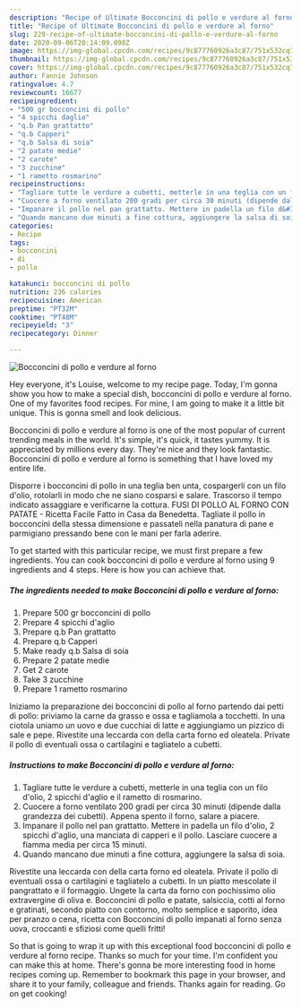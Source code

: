 ```yaml
---
description: "Recipe of Ultimate Bocconcini di pollo e verdure al forno"
title: "Recipe of Ultimate Bocconcini di pollo e verdure al forno"
slug: 229-recipe-of-ultimate-bocconcini-di-pollo-e-verdure-al-forno
date: 2020-09-06T20:14:09.098Z
image: https://img-global.cpcdn.com/recipes/9c877760926a3c87/751x532cq70/bocconcini-di-pollo-e-verdure-al-forno-recipe-main-photo.jpg
thumbnail: https://img-global.cpcdn.com/recipes/9c877760926a3c87/751x532cq70/bocconcini-di-pollo-e-verdure-al-forno-recipe-main-photo.jpg
cover: https://img-global.cpcdn.com/recipes/9c877760926a3c87/751x532cq70/bocconcini-di-pollo-e-verdure-al-forno-recipe-main-photo.jpg
author: Fannie Johnson
ratingvalue: 4.7
reviewcount: 16677
recipeingredient:
- "500 gr bocconcini di pollo"
- "4 spicchi daglio"
- "q.b Pan grattatto"
- "q.b Capperi"
- "q.b Salsa di soia"
- "2 patate medie"
- "2 carote"
- "3 zucchine"
- "1 rametto rosmarino"
recipeinstructions:
- "Tagliare tutte le verdure a cubetti, metterle in una teglia con un filo d&#39;olio, 2 spicchi d&#39;aglio e il rametto di rosmarino."
- "Cuocere a forno ventilato 200 gradi per circa 30 minuti (dipende dalla grandezza dei cubetti). Appena spento il forno, salare a piacere."
- "Impanare il pollo nel pan grattatto. Mettere in padella un filo d&#39;olio, 2 spicchi d&#39;aglio, una manciata di capperi e il pollo. Lasciare cuocere a fiamma media per circa 15 minuti."
- "Quando mancano due minuti a fine cottura, aggiungere la salsa di soia."
categories:
- Recipe
tags:
- bocconcini
- di
- pollo

katakunci: bocconcini di pollo 
nutrition: 236 calories
recipecuisine: American
preptime: "PT32M"
cooktime: "PT48M"
recipeyield: "3"
recipecategory: Dinner

---
```



![Bocconcini di pollo e verdure al forno](https://img-global.cpcdn.com/recipes/9c877760926a3c87/751x532cq70/bocconcini-di-pollo-e-verdure-al-forno-recipe-main-photo.jpg)

Hey everyone, it's Louise, welcome to my recipe page. Today, I'm gonna show you how to make a special dish, bocconcini di pollo e verdure al forno. One of my favorites food recipes. For mine, I am going to make it a little bit unique. This is gonna smell and look delicious.

Bocconcini di pollo e verdure al forno is one of the most popular of current trending meals in the world. It's simple, it's quick, it tastes yummy. It is appreciated by millions every day. They're nice and they look fantastic. Bocconcini di pollo e verdure al forno is something that I have loved my entire life.

Disporre i bocconcini di pollo in una teglia ben unta, cospargerli con un filo d&#39;olio, rotolarli in modo che ne siano cosparsi e salare. Trascorso il tempo indicato assaggiare e verificarne la cottura. FUSI DI POLLO AL FORNO CON PATATE - Ricetta Facile Fatto in Casa da Benedetta. Tagliate il pollo in bocconcini della stessa dimensione e passateli nella panatura di pane e parmigiano pressando bene con le mani per farla aderire.


To get started with this particular recipe, we must first prepare a few ingredients. You can cook bocconcini di pollo e verdure al forno using 9 ingredients and 4 steps. Here is how you can achieve that.

<!--inarticleads1-->

##### The ingredients needed to make Bocconcini di pollo e verdure al forno:

1. Prepare 500 gr bocconcini di pollo
1. Prepare 4 spicchi d&#39;aglio
1. Prepare q.b Pan grattatto
1. Prepare q.b Capperi
1. Make ready q.b Salsa di soia
1. Prepare 2 patate medie
1. Get 2 carote
1. Take 3 zucchine
1. Prepare 1 rametto rosmarino


Iniziamo la preparazione dei bocconcini di pollo al forno partendo dai petti di pollo: priviamo la carne da grasso e ossa e tagliamola a tocchetti. In una ciotola uniamo un uovo e due cucchiai di latte e aggiungiamo un pizzico di sale e pepe. Rivestite una leccarda con della carta forno ed oleatela. Private il pollo di eventuali ossa o cartilagini e tagliatelo a cubetti. 

<!--inarticleads2-->

##### Instructions to make Bocconcini di pollo e verdure al forno:

1. Tagliare tutte le verdure a cubetti, metterle in una teglia con un filo d&#39;olio, 2 spicchi d&#39;aglio e il rametto di rosmarino.
1. Cuocere a forno ventilato 200 gradi per circa 30 minuti (dipende dalla grandezza dei cubetti). Appena spento il forno, salare a piacere.
1. Impanare il pollo nel pan grattatto. Mettere in padella un filo d&#39;olio, 2 spicchi d&#39;aglio, una manciata di capperi e il pollo. Lasciare cuocere a fiamma media per circa 15 minuti.
1. Quando mancano due minuti a fine cottura, aggiungere la salsa di soia.


Rivestite una leccarda con della carta forno ed oleatela. Private il pollo di eventuali ossa o cartilagini e tagliatelo a cubetti. In un piatto mescolate il pangrattato e il formaggio. Ungete la carta da forno con pochissimo olio extravergine di oliva e. Bocconcini di pollo e patate, salsiccia, cotti al forno e gratinati, secondo piatto con contorno, molto semplice e saporito, idea per pranzo o cena, ricetta con Bocconcini di pollo impanati al forno senza uova, croccanti e sfiziosi come quelli fritti! 

So that is going to wrap it up with this exceptional food bocconcini di pollo e verdure al forno recipe. Thanks so much for your time. I'm confident you can make this at home. There's gonna be more interesting food in home recipes coming up. Remember to bookmark this page in your browser, and share it to your family, colleague and friends. Thanks again for reading. Go on get cooking!

